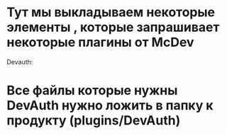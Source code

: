 # Тут мы выкладываем некоторые элементы , которые запрашивает некоторые плагины от McDev
Devauth:
# Все файлы которые нужны DevAuth нужно ложить в папку к продукту (plugins/DevAuth)

